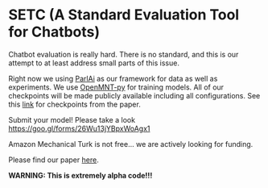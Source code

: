 # SETC (A Standard Evaluation Tool for Chatbots)
Chatbot evaluation is really hard. There is no standard, and this is our attempt to at least address small parts of this issue.

Right now we using [ParlAi](http://parl.ai/) as our framework for data as well as experiments. We use [OpenMNT-py](https://github.com/OpenNMT/OpenNMT-py) for training models. All of our checkpoints will be made publicly available including all configurations. See this [link](http://chatbot-eval-data.s3-accelerate.amazonaws.com/results/available_checkpoints.txt) for checkpoints from the paper. 

Submit your model! Please take a look https://goo.gl/forms/26Wu13jYBpxWoAgx1

Amazon Mechanical Turk is not free... we are actively looking for funding.

Please find our paper [here](Chatbot_Evaluation_2018_COLING.pdf).

**WARNING: This is extremely alpha code!!!**


